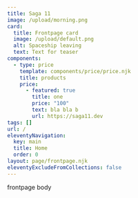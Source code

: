 ```yaml
---
title: Saga 11
image: /upload/morning.png
card:
  title: Frontpage card
  image: /upload/default.png
  alt: Spaceship leaving
  text: Text for teaser
components:
  - type: price
    template: components/price/price.njk
    title: products
    price:
      - featured: true
        title: one
        price: "100"
        text: b﻿la bla b
        url: https://saga11.dev
tags: []
url: /
eleventyNavigation:
  key: main
  title: Home
  order: 0
layout: page/frontpage.njk
eleventyExcludeFromCollections: false
---
```


f﻿rontpage body
